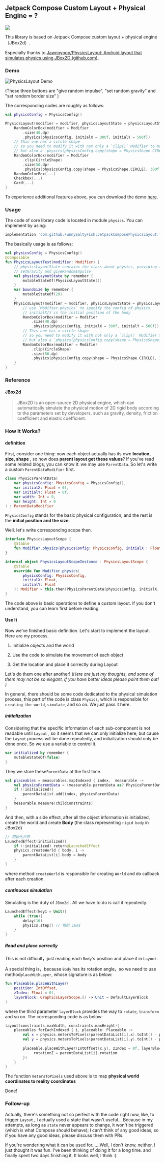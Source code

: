 ## Jetpack Compose Custom Layout + Physical Engine = ?
[![](https://jitpack.io/v/FunnySaltyFish/JetpackComposePhysicsLayout.svg)](https://jitpack.io/#FunnySaltyFish/JetpackComposePhysicsLayout)

This library is based on Jetpack Compose custom layout  +  physical engine（JBox2d）.

Especially thanks to [Jawnnypoo/PhysicsLayout: Android layout that simulates physics using JBox2D (github.com)](https://github.com/Jawnnypoo/PhysicsLayout).



### Demo



![PhysicsLayout Demo](screen_shot.gif)

(These three buttons are "give random impulse", "set random gravity" and "set random border size" )

The corresponding codes are roughly as follows:


```kotlin
val physicsConfig = PhysicsConfig()

PhysicsLayout(modifier = modifier, physicsLayoutState = physicsLayoutState, boundSize = boundSize.toFloat()) {
    RandomColorBox(modifier = Modifier
        .size(40.dp)
        .physics(physicsConfig, initialX = 300f, initialY = 500f))
    // This one has a circle shape
    // so you need to modify it with not only a `clip()` Modifier to make it "looks like" a circle
    // but also a `physics(physicsConfig.copy(shape = PhysicsShape.CIRCLE)` Modifier to create a circle Body
    RandomColorBox(modifier = Modifier
        .clip(CircleShape)
        .size(50.dp)
        .physics(physicsConfig.copy(shape = PhysicsShape.CIRCLE), 300f, 1000f))
    RandomColorBox(...)
    Checkbox(...)
    Card(...)
}
```

To experience additional features above, you can download the demo [here](demo.apk).



### Usage

The code of core library code is  located in module `physics`.  You can implement by using:
```bash
implementation 'com.github.FunnySaltyFish:JetpackComposePhysicsLayout:Tag'
```

The basically usage is as follows:


```kotlin
val physicsConfig = PhysicsConfig()
@Composable
fun PhysicsLayoutTest(modifier: Modifier) {
    // physicsLayoutState contains the class about physics, providing two methods
    // setGravity and giveRandomImpulse
    val physicsLayoutState by remember {
        mutableStateOf(PhysicsLayoutState())
    }
    var boundSize by remember {
        mutableStateOf(20)
    }
    PhysicsLayout(modifier = modifier, physicsLayoutState = physicsLayoutState, boundSize = boundSize.toFloat()) {
        // use `Modifier.physics` to specify the config of physics
        // initialX/Y is the initial position of the body
        RandomColorBox(modifier = Modifier
            .size(40.dp)
            .physics(physicsConfig, initialX = 300f, initialY = 500f))
        // This one has a circle shape
        // so you need to modify it with not only a `clip()` Modifier to make it "looks like" a circle
        // but also a `physics(physicsConfig.copy(shape = PhysicsShape.CIRCLE)` Modifier to create a circle Body
        RandomColorBox(modifier = Modifier
            .clip(CircleShape)
            .size(50.dp)
            .physics(physicsConfig.copy(shape = PhysicsShape.CIRCLE), 300f, 1000f))
    }
}
```



### Reference

#### JBox2d

> JBox2D is an open-source 2D physical engine, which can automatically simulate the physical motion of 2D rigid body according to the parameters set by developers, such as gravity, density, friction coefficient and elastic coefficient.



### How It Works?

#### definition

First, consider one thing: now each object actually has its own **location, size, shape** , so how does **parent layout get these values**?  If you've read some related blogs,  you can know it:  we may use `ParentData`.  So let's write a custom `ParentDataModifier` first.


```kotlin
class PhysicsParentData(
    var physicsConfig: PhysicsConfig = PhysicsConfig(),
    var initialX: Float = 0f,
    var initialY: Float = 0f,
    var width: Int = 0,
    var height: Int = 0
) : ParentDataModifier
```

`PhysicsConfig` stands for the basic physical configuration, and the rest is the **initial position and the  size**.



Well. let's write corresponding scope then.


```kotlin
interface PhysicsLayoutScope {
    @Stable
    fun Modifier.physics(physicsConfig: PhysicsConfig, initialX : Float = 0f, initialY : Float = 0f) : Modifier
}

internal object PhysicsLayoutScopeInstance : PhysicsLayoutScope {
    @Stable
    override fun Modifier.physics(
        physicsConfig: PhysicsConfig,
        initialX: Float,
        initialY: Float
    ): Modifier = this.then(PhysicsParentData(physicsConfig, initialX, initialY))
}
```

The code above is basic operations to define a custom layout. If you don't understand, you can learn first before reading.



#### Use It

Now we've finished basic definition.  Let's start to implement the layout. Here are my process.

1. Initialize objects and the world

2. Use the code to simulate the movement of each object
3. Get the location and place it correctly during Layout

Let's do them one after another! *(Here are just my thoughts, and some of them may not be so elegant, if you have better ideas please point them out! )*

In general, there should be some code dedicated to the physical simulation process, this part of the code is class `Physics`, which is responsible for `creating the world`, `simulate`, and so on. We just pass it here.



##### initialization

Considering that the specific information of each sub-component is not readable until `Layout`  , so it seems that we can only initialize here; but cause the `Layout` process will be done repeatedly, and initialization should only be done once. So we use a variable to control it.


```kotlin
var initialized by remember {
    mutableStateOf(false)
}
```

They we store these`ParentData` at the first time.


```kotlin
val placeables = measurables.mapIndexed { index,  measurable ->
    val physicsParentData = (measurable.parentData as? PhysicsParentData) ?: PhysicsParentData()
    if (!initialized){
        parentDataList.add(index, physicsParentData)
    }
    measurable.measure(childConstraints)
}
```

And then, with a side effect, after all the object information is initialized, create the world and create **Body** (the class representing `rigid body` in JBox2d)


```kotlin
// 初始化世界
LaunchedEffect(initialized){
    if (!initialized) return@LaunchedEffect
    physics.createWorld { body, i ->
        parentDataList[i].body = body
    }
}
```

where method `createWorld` is responsible for creating `World` and  do callback after each creation.



##### continuous simulation

Simulating is the duty of `JBox2d` . All we have to do is call it repeatedly. 


```kotlin
LaunchedEffect(key1 = Unit){
    while (true){
        delay(16)
        physics.step() // 模拟 16ms
    }
}
```



##### Read and place correctly

This is not difficult，just reading each `Body`'s position and place it in `Layout`. 

A special thing is，because `Body` has its rotation angle，so we need to use method`placeWithLayer`, whose signature is as below:


```kotlin
fun Placeable.placeWithLayer(
    position: IntOffset,
    zIndex: Float = 0f,
    layerBlock: GraphicsLayerScope.() -> Unit = DefaultLayerBlock
)
```

where the third parameter `layerBlock` provides the way to `rotate`, `transform` and so on. The corresponding code is as below:


```kotlin
layout(constraints.maxWidth, constraints.maxHeight){
    placeables.forEachIndexed { i, placeable: Placeable ->
        val x = physics.metersToPixels(parentDataList[i].x).toInt() - placeable.width / 2
        val y = physics.metersToPixels(parentDataList[i].y).toInt() - placeable.height / 2
          
        placeable.placeWithLayer(IntOffset(x,y), zIndex = 0f, layerBlock = {
             rotationZ = parentDataList[i].rotation
        })
    }
}
```

The function `metersToPixels` used above is to map **physical world coordinates to reality coordinates**

Done!





### Follow-up

Actually, there's something not so perfect with the code right now, like, to trigger `Layout` , I actually used a state that wasn't useful... Because in my attempts, as long as `state` never appears to change, it won't be triggered (which is what Compose should behave); I can't think of any good ideas, so  if you have any good ideas, please discuss them with PRs.

If you're wondering what it can be used for......Well, I don't know, neither. I just thought it was fun. I've been thinking of doing it for a long time. and finally spent two days finishing it. It looks well, I think :)
